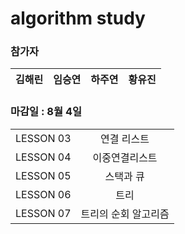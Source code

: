# algorithm study

### 참가자

| 김해린 | 임승연 | 하주연 | 황유진 |
|:------:|:------:|:------:|:------:|



### 마감일 : 8월 4일

| | |
|:--------:|:--------:|
| LESSON 03 | 연결 리스트 |
| LESSON 04 | 이중연결리스트 | 
| LESSON 05 | 스택과 큐 | 
| LESSON 06 | 트리 |
| LESSON 07 | 트리의 순회 알고리즘 |
